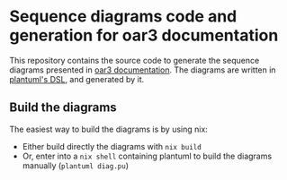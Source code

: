 # Sequence diagrams code and generation for oar3 documentation

This repository contains the source code to generate the sequence diagrams presented in [oar3 documentation](https://oar-3.readthedocs.io/en/latest/developer/internal.html).
The diagrams are written in [plantuml's DSL](https://plantuml.com/sequence-diagram), and generated by it.

## Build the diagrams

The easiest way to build the diagrams is by using nix:

- Either build directly the diagrams with `nix build`
- Or, enter into a `nix shell` containing plantuml to build the diagrams manually (`plantuml diag.pu`)

